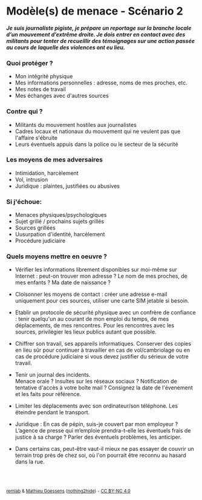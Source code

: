 # Modèle(s) de menace - Scénario 2

***Je suis journaliste pigiste, je prépare un reportage sur la branche locale d’un mouvement d’extrême droite. Je dois entrer en contact avec des militants pour tenter de recueillir des témoignages sur une action passée au cours de laquelle des violences ont eu lieu.***

### Quoi protéger ?
- Mon intégrité physique
- Mes informations personnelles : adresse, noms de mes proches, etc.
- Mes notes de travail
- Mes échanges avec d'autres sources

### Contre qui ?
- Militants du mouvement hostiles aux journalistes
- Cadres locaux et nationaux du mouvement qui ne veulent pas que l'affaire s'ébruite
- Leurs éventuels appuis dans la police ou le secteur de la sécurité

### Les moyens de mes adversaires
- Intimidation, harcèlement
- Vol, intrusion
- Juridique : plaintes, justifiées ou abusives

### Si j'échoue:
- Menaces physiques/psychologiques
- Sujet grillé / prochains sujets grillés
- Sources grillées
- Uusurpation d'identité, harcèlement
- Procédure judiciaire

### Quels moyens mettre en oeuvre ?
- Vérifier les informations librement disponibles sur moi-même sur Internet : peut-on trouver mon adresse ? Le nom de mes proches, de mes enfants ? Ma date de naissance ?

- Cloisonner les moyens de contact : créer une adresse e-mail uniquement pour ces sources, utiliser une carte SIM jetable si besoin.

- Etablir un protocole de sécurité physique avec un confrère de confiance : tenir quelqu'un au courant de mon emploi du temps, de mes déplacements, de mes rencontres. Pour les rencontres avec les sources, privilégier les lieux publics autant que possible.

- Chiffrer son travail, ses appareils informatiques. Conserver des copies en lieu sûr pour continuer à travailler en cas de vol/cambriolage ou en cas de procédure judiciaire si vous devez justifier du sérieux de votre travail.

- Tenir un journal des incidents.
<br>Menace orale ? Insultes sur les réseaux sociaux ? Notification de tentative d'accès à votre boîte mail ? Consignez la date de l'évenement et les faits pour référence.

- Limiter les déplacements avec son ordinateur/son téléphone. Les éteindre pendant le transport.

- Juridique : En cas de pépin, suis-je couvert par mon employeur ? L’agence de presse qui m’emploie prendra-t-elle les éventuels frais de justice à sa charge ? Parler des éventuels problèmes, les anticiper.

- Dans certains cas, peut-être vaut-il mieux ne pas essayer de couvrir un terrain trop près de chez soi, où l'on pourrait être reconnu au hasard dans la rue.

<br><br>
<p><small><a href="https://r3mlab.github.io">remlab</a> & <a href="http://mathieu.goessens.fr/formation/">Mathieu Goessens</a> (<a href="https://nothing2hide.org">nothing2hide</a>) - <a href="https://creativecommons.org/licenses/by-nc/4.0/">CC BY-NC 4.0</a></small></p>
